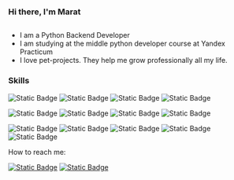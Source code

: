 ### Hi there, I'm Marat

##
 - I am a Python Backend Developer
 - I am studying at the middle python developer course at Yandex Practicum
 - I love pet-projects. They help me grow professionally all my life.

### Skills

![Static Badge](https://img.shields.io/badge/python-%233776AB?style=for-the-badge&logo=python&logoColor=white) ![Static Badge](https://img.shields.io/badge/fastapi-%232c7871?style=for-the-badge&logo=fastapi&logoColor=white)
 ![Static Badge](https://img.shields.io/badge/djnago-%23092E20?style=for-the-badge&logo=django&logoColor=white) ![Static Badge](https://img.shields.io/badge/Docker-%2382a1d1?style=for-the-badge&logo=docker&logoColor=white) 

![Static Badge](https://img.shields.io/badge/mongodb-%238fada1?style=for-the-badge&logo=mongodb&logoColor=white) ![Static Badge](https://img.shields.io/badge/postgresql-%234e7fc9?style=for-the-badge&logo=postgresql&logoColor=white) ![Static Badge](https://img.shields.io/badge/elasticsearch-%230a5a73?style=for-the-badge&logo=elasticsearch&logoColor=white) ![Static Badge](https://img.shields.io/badge/nginx-%238fdea8?style=for-the-badge&logo=nginx&logoColor=white) 

![Static Badge](https://img.shields.io/badge/kafka-%234b4a4d?style=for-the-badge&logo=apachekafka&logoColor=white) ![Static Badge](https://img.shields.io/badge/rabbitmq-%23ffcc99?style=for-the-badge&logo=rabbitmq&logoColor=white) ![Static Badge](https://img.shields.io/badge/celery-%23618f73?style=for-the-badge&logo=celery&logoColor=white) ![Static Badge](https://img.shields.io/badge/redis-%23c65454?style=for-the-badge&logo=redis&logoColor=white) ![Static Badge](https://img.shields.io/badge/linux-%23f9e54e?style=for-the-badge&logo=linux&logoColor=white)



How to reach me:

[![Static Badge](https://img.shields.io/badge/telegram-%2326A5E4?style=for-the-badge&logo=telegram&logoColor=white)](https://t.me/Mt_Av) [![Static Badge](https://img.shields.io/badge/gmail-%23EA4335?style=for-the-badge&logo=gmail&logoColor=white)](akhmetzyanov.mt@gmail.com)



<!--
**Mario8602/Mario8602** is a ✨ _special_ ✨ repository because its `README.md` (this file) appears on your GitHub profile.

Here are some ideas to get you started:

- 🔭 I’m currently working on ...
- 🌱 I’m currently learning ...
- 👯 I’m looking to collaborate on ...
- 🤔 I’m looking for help with ...
- 💬 Ask me about ...
- 📫 How to reach me: ...
- 😄 Pronouns: ...
- ⚡ Fun fact: ...
-->
